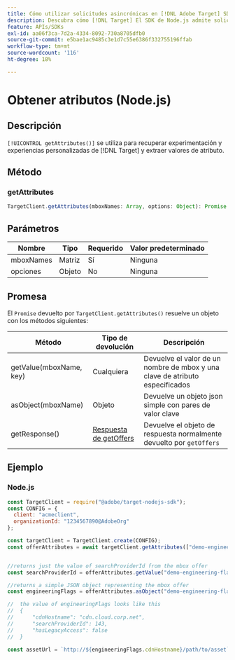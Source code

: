 ```yaml
---
title: Cómo utilizar solicitudes asincrónicas en [!DNL Adobe Target] SDK de Node.js
description: Descubra cómo [!DNL Target] El SDK de Node.js admite solicitudes asincrónicas, lo que puede reducir el tiempo de destino efectivo a cero.
feature: APIs/SDKs
exl-id: aa06f3ca-7d2a-4334-8092-730a8705dfb0
source-git-commit: e5bae1ac9485c3e1d7c55e6386f332755196ffab
workflow-type: tm+mt
source-wordcount: '116'
ht-degree: 18%

---
```


# Obtener atributos (Node.js)

## Descripción

`[!UICONTROL getAttributes()]` se utiliza para recuperar experimentación y experiencias personalizadas de [!DNL Target] y extraer valores de atributo.

## Método

### getAttributes

```js {line-numbers="true"}
TargetClient.getAttributes(mboxNames: Array, options: Object): Promise
```

## Parámetros

| Nombre | Tipo | Requerido | Valor predeterminado |
| --- | --- | --- |--- |
| mboxNames | Matriz | Sí | Ninguna |
| opciones | Objeto | No | Ninguna |

## Promesa

El `Promise` devuelto por `TargetClient.getAttributes()` resuelve un objeto con los métodos siguientes:

| Método | Tipo de devolución | Descripción |
| --- | --- | --- |
| getValue(mboxName, key) | Cualquiera | Devuelve el valor de un nombre de mbox y una clave de atributo especificados |
| asObject(mboxName) | Objeto | Devuelve un objeto json simple con pares de valor clave |
| getResponse() | [Respuesta de getOffers](https://github.com/jasonwaters/target-nodejs-sdk#targetclientgetoffers) | Devuelve el objeto de respuesta normalmente devuelto por `getOffers` |

## Ejemplo

### Node.js

```js {line-numbers="true"}
const TargetClient = require("@adobe/target-nodejs-sdk");
const CONFIG = {
  client: "acmeclient",
  organizationId: "1234567890@AdobeOrg"
};

const targetClient = TargetClient.create(CONFIG);
const offerAttributes = await targetClient.getAttributes(["demo-engineering-flags"]);


//returns just the value of searchProviderId from the mbox offer
const searchProviderId = offerAttributes.getValue("demo-engineering-flags", "searchProviderId");

//returns a simple JSON object representing the mbox offer
const engineeringFlags = offerAttributes.asObject("demo-engineering-flags");

//  the value of engineeringFlags looks like this
//  {
//      "cdnHostname": "cdn.cloud.corp.net",
//      "searchProviderId": 143,
//      "hasLegacyAccess": false
//  }

const assetUrl = `http://${engineeringFlags.cdnHostname}/path/to/asset`;
```
